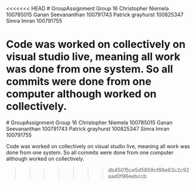 <<<<<<< HEAD
﻿# GroupAssignment
Group 16
Christopher Niemela 100785015
Ganan Seevananthan 100791743
Patrick grayhurst 100825347
Simra Imran 100791755

Code was worked on collectively on visual studio live, meaning all work was done from one system. So all commits were done from one computer although worked on collectively.
=======
﻿# GroupAssignment
Group 16
Christopher Niemela 100785015
Ganan Seevananthan 100791743
Patrick grayhurst 100825347
Simra Imran 100791755

Code was worked on collectively on visual studio live, meaning all work was done from one system. So all commits were done from one computer although worked on collectively.
>>>>>>> db45015ce5d5859cf66e63c2c92aad0f96eebccb
